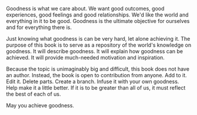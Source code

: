 Goodness is what we care about.  We want good outcomes, good experiences, good feelings and good relationships.  We'd like the world and everything in it to be good.  Goodness is the ultimate objective for ourselves and for everything there is.

Just knowing what goodness is can be very hard, let alone achieving it.  The purpose of this book is to serve as a repository of the world's knowledge on goodness.  It will describe goodness.  It will explain how goodness can be achieved.  It will provide much-needed motivation and inspiration.

Because the topic is unimaginably big and difficult, this book does not have an author.  Instead, the book is open to contribution from anyone.  Add to it.  Edit it.  Delete parts.  Create a branch.  Infuse it with your own goodness.  Help make it a little better.  If it is to be greater than all of us, it must reflect the best of each of us.  

May you achieve goodness.
